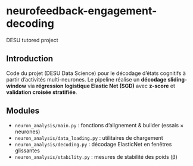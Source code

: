 # neurofeedback-engagement-decoding
DESU tutored project

## Introduction
Code du projet (DESU Data Science) pour le décodage d’états cognitifs à partir d’activités multi-neurones.
Le pipeline réalise un **décodage sliding-window** via **régression logistique Elastic Net (SGD)** avec **z-score** et **validation croisée stratifiée**.

## Modules
- `neuron_analysis/main.py` : fonctions d’alignement & builder (essais × neurones)
- `neuron_analysis/data_loading.py` : utilitaires de chargement
- `neuron_analysis/decoding.py` : décodage ElasticNet en fenêtres glissantes
- `neuron_analysis/stability.py` : mesures de stabilité des poids (β)